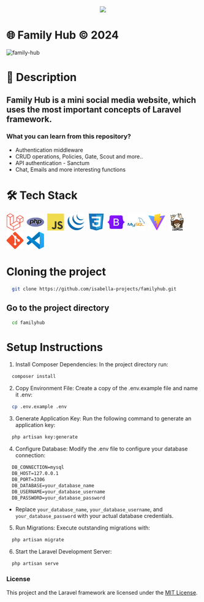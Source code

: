 <div align="center">
    <img src="https://i.imgur.com/YlGrpaq.png" width="800px" height="auto">
</div>

# 🌐 Family Hub © 2024

![family-hub](https://github.com/isabella-projects/familyhub/assets/76888305/54baf047-8d5e-4a64-b7d9-cf5f2c868ae0)

# 📝 Description

## Family Hub is a mini social media website, which uses the most important concepts of Laravel framework.

### What you can learn from this repository?

-   Authentication middleware
-   CRUD operations, Policies, Gate, Scout and more..
-   API authentication - Sanctum
-   Chat, Emails and more interesting functions

# 🛠 Tech Stack

<div>
    <img src="https://github.com/devicons/devicon/blob/master/icons/laravel/laravel-original.svg" title="Laravel" alt="Laravel" width="45" height="45"/>&nbsp;
    <img src="https://github.com/devicons/devicon/blob/master/icons/php/php-original.svg" title="PHP" alt="PHP" width="45" height="45"/>&nbsp;
    <img src="https://github.com/devicons/devicon/blob/master/icons/javascript/javascript-original.svg" title="JavaScript" alt="JavaScript" width="45" height="45"/>&nbsp;
    <img src="https://github.com/devicons/devicon/blob/master/icons/jquery/jquery-original.svg" title="jQuery" alt="jQuery" width="45" height="45"/>&nbsp;
    <img src="https://github.com/devicons/devicon/blob/master/icons/css3/css3-original.svg" title="CSS3" alt="CSS3" width="45" height="45"/>&nbsp;
    <img src="https://github.com/devicons/devicon/blob/master/icons/bootstrap/bootstrap-original.svg" title="Bootstrap" alt="Bootstrap" width="45" height="45"/>&nbsp;
    <img src="https://github.com/devicons/devicon/blob/master/icons/mysql/mysql-original-wordmark.svg" title="MySQL" alt="MySQL" width="45" height="45"/>&nbsp;
    <img src="https://github.com/devicons/devicon/blob/master/icons/vitejs/vitejs-original.svg" title="ViteJS" alt="ViteJS" width="45" height="45"/>&nbsp;
    <img src="https://github.com/devicons/devicon/blob/master/icons/composer/composer-original.svg" title="Composer" alt="Composer" width="45" height="45"/>&nbsp;
    <img src="https://github.com/devicons/devicon/blob/master/icons/git/git-original.svg" title="Git" alt="Git" width="45" height="45"/>&nbsp;
    <img src="https://github.com/devicons/devicon/blob/master/icons/vscode/vscode-original.svg" title="VSCode" alt="VSCode" width="45" height="45"/>
</div>

# Cloning the project

```bash
  git clone https://github.com/isabella-projects/familyhub.git
```

## Go to the project directory

```bash
  cd familyhub
```

# Setup Instructions

1. Install Composer Dependencies: In the project directory run:

```bash
  composer install
```

2. Copy Environment File: Create a copy of the .env.example file and name it .env:

```bash
  cp .env.example .env
```

3. Generate Application Key: Run the following command to generate an application key:

```bash
  php artisan key:generate
```

4. Configure Database: Modify the .env file to configure your database connection:

```mysql
  DB_CONNECTION=mysql
  DB_HOST=127.0.0.1
  DB_PORT=3306
  DB_DATABASE=your_database_name
  DB_USERNAME=your_database_username
  DB_PASSWORD=your_database_password
```

-   Replace `your_database_name`, `your_database_username`, and `your_database_password` with your actual database credentials.

5. Run Migrations: Execute outstanding migrations with:

```bash
  php artisan migrate
```

6. Start the Laravel Development Server:

```bash
  php artisan serve
```

### License

This project and the Laravel framework are licensed under the [MIT License](https://opensource.org/licenses/MIT).
